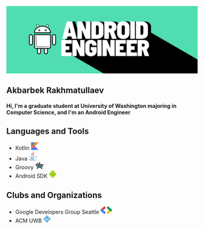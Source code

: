 ![I am Android Engineer](https://github.com/A-Rakhmatullaev/A-Rakhmatullaev/blob/main/friday.png)



## Akbarbek Rakhmatullaev
#### Hi, I'm a graduate student at University of Washington majoring in Computer Science, and I'm an Android Engineer

## Languages and Tools
- Kotlin <img src="https://github.com/A-Rakhmatullaev/A-Rakhmatullaev/blob/main/kotlin.png" alt="kotlin" width="20" height="20"/>
- Java <img src="https://github.com/A-Rakhmatullaev/A-Rakhmatullaev/blob/main/java.png" alt="java" width="20" height="25"/>
- Groovy <img src="https://github.com/A-Rakhmatullaev/A-Rakhmatullaev/blob/main/groovy.png" alt="groovy" width="25" height="20"/>
- Android SDK <img src="https://github.com/A-Rakhmatullaev/A-Rakhmatullaev/blob/main/android.png" alt="android" width="20" height="20"/>

## Clubs and Organizations
- Google Developers Group Seattle <img src="https://github.com/A-Rakhmatullaev/A-Rakhmatullaev/blob/main/GDG.png" alt="GDG" width="30" height="20"/>
- ACM UWB <img src="https://github.com/A-Rakhmatullaev/A-Rakhmatullaev/blob/main/ACM.png" alt="ACM" width="20" height="20"/>




